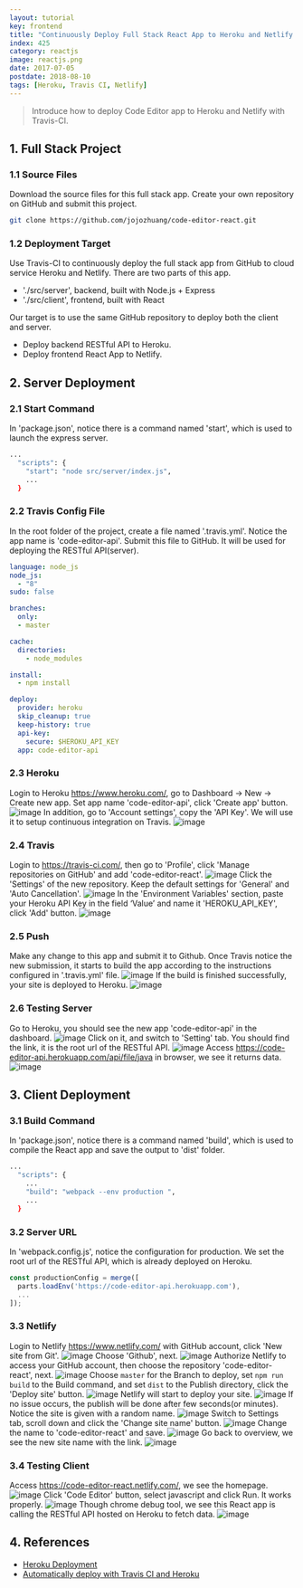 ```yaml
---
layout: tutorial
key: frontend
title: "Continuously Deploy Full Stack React App to Heroku and Netlify with Travis-CI"
index: 425
category: reactjs
image: reactjs.png
date: 2017-07-05
postdate: 2018-08-10
tags: [Heroku, Travis CI, Netlify]
---
```


> Introduce how to deploy Code Editor app to Heroku and Netlify with Travis-CI.

## 1. Full Stack Project
### 1.1 Source Files
Download the source files for this full stack app. Create your own repository on GitHub and submit this project.
```sh
git clone https://github.com/jojozhuang/code-editor-react.git
```
### 1.2 Deployment Target
Use Travis-CI to continuously deploy the full stack app from GitHub to cloud service Heroku and Netlify. There are two parts of this app.
* './src/server', backend, built with Node.js + Express
* './src/client', frontend, built with React

Our target is to use the same GitHub repository to deploy both the client and server.
* Deploy backend RESTful API to Heroku.
* Deploy frontend React App to Netlify.

## 2. Server Deployment
### 2.1 Start Command
In 'package.json', notice there is a command named 'start', which is used to launch the express server.
```sh
...
  "scripts": {
    "start": "node src/server/index.js",
    ...
  }
```
### 2.2 Travis Config File
In the root folder of the project, create a file named '.travis.yml'. Notice the app name is 'code-editor-api'. Submit this file to GitHub. It will be used for deploying the RESTful API(server).
```yml
language: node_js
node_js:
  - "8"
sudo: false

branches:
  only:
  - master

cache:
  directories:
    - node_modules

install:
  - npm install

deploy:
  provider: heroku
  skip_cleanup: true
  keep-history: true
  api-key:
    secure: $HEROKU_API_KEY
  app: code-editor-api
```
### 2.3 Heroku
Login to Heroku https://www.heroku.com/, go to Dashboard -> New -> Create new app. Set app name 'code-editor-api', click 'Create app' button.
![image](/public/tutorials/425/heroku_createapp.png)
In addition, go to 'Account settings', copy the 'API Key'. We will use it to setup continuous integration on Travis.
![image](/public/tutorials/425/heroku_apikey.png)  

### 2.4 Travis
Login to https://travis-ci.com/, then go to 'Profile', click 'Manage repositories on GitHub' and add 'code-editor-react'.
![image](/public/tutorials/425/travis_add_repository.png)
Click the 'Settings' of the new repository. Keep the default settings for 'General' and 'Auto Cancellation'.
![image](/public/tutorials/425/travis_settings.png)
In the 'Environment Variables' section, paste your Heroku API Key in the field ‘Value’ and name it 'HEROKU_API_KEY', click 'Add' button.
![image](/public/tutorials/425/travis_environment_variable.png)
### 2.5 Push
Make any change to this app and submit it to Github. Once Travis notice the new submission, it starts to build the app according to the instructions configured in '.travis.yml' file.
![image](/public/tutorials/425/travis_build.png)
If the build is finished successfully, your site is deployed to Heroku.
![image](/public/tutorials/425/travis_deploy.png)  
### 2.6 Testing Server
Go to Heroku, you should see the new app 'code-editor-api' in the dashboard.
![image](/public/tutorials/425/heroku_newapp.png)
Click on it, and switch to 'Setting' tab. You should find the link, it is the root url of the RESTful API.
![image](/public/tutorials/425/heroku_link.png)
Access https://code-editor-api.herokuapp.com/api/file/java in browser, we see it returns data.
![image](/public/tutorials/425/heroku_api.png)

## 3. Client Deployment
### 3.1 Build Command
In 'package.json', notice there is a command named 'build', which is used to compile the React app and save the output to 'dist' folder.
```sh
...
  "scripts": {
    ...
    "build": "webpack --env production ",
    ...
  }
```
### 3.2 Server URL
In 'webpack.config.js', notice the configuration for production. We set the root url of the RESTful API, which is already deployed on Heroku.
```javascript
const productionConfig = merge([
  parts.loadEnv('https://code-editor-api.herokuapp.com'),
  ...
]);
```
### 3.3 Netlify
Login to Netlify https://www.netlify.com/ with GitHub account, click 'New site from Git'.
![image](/public/tutorials/425/netlify_app.png)
Choose 'Github', next.
![image](/public/tutorials/425/netlify_newsite.png)
Authorize Netlify to access your GitHub account, then choose the repository 'code-editor-react', next.
![image](/public/tutorials/425/netlify_repository.png)
Choose `master` for the Branch to deploy, set `npm run build` to the Build command, and set `dist` to the Publish directory, click the 'Deploy site' button.
![image](/public/tutorials/425/netlify_options.png)
Netlify will start to deploy your site.
![image](/public/tutorials/425/netlify_inprogress.png)
If no issue occurs, the publish will be done after few seconds(or minutes). Notice the site is given with a random name.
![image](/public/tutorials/425/netlify_published.png)
Switch to Settings tab, scroll down and click the 'Change site name' button.
![image](/public/tutorials/425/netlify_settings.png)
Change the name to 'code-editor-react' and save.
![image](/public/tutorials/425/netlify_changename.png)
Go back to overview, we see the new site name with the link.
![image](/public/tutorials/425/netlify_overview.png)
### 3.4 Testing Client
Access https://code-editor-react.netlify.com/, we see the homepage.
![image](/public/tutorials/425/test_home.png)
Click 'Code Editor' button, select javascript and click Run. It works properly.
![image](/public/tutorials/425/test_editor.png)
Though chrome debug tool, we see this React app is calling the RESTful API hosted on Heroku to fetch data.
![image](/public/tutorials/425/test_remoteapi.png)

## 4. References
* [Heroku Deployment](https://docs.travis-ci.com/user/deployment/heroku/)
* [Automatically deploy with Travis CI and Heroku](https://medium.com/@felipeluizsoares/automatically-deploy-with-travis-ci-and-heroku-ddba1361647f)
